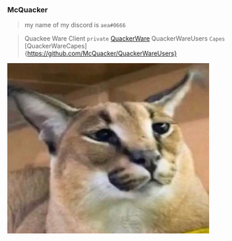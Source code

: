 ### McQuacker

>my name of my discord is `aea#0666`

> Quackee Ware Client `private` [QuackerWare](https://github.com/McQuacker/QuackerWare-Problem)
> QuackerWareUsers `Capes` [QuackerWareCapes]{https://github.com/McQuacker/QuackerWareUsers}







</details>

![Floppa](Floppa.jpg)








<!--
**McQuacker/McQuacker** is a ✨ _special_ ✨ repository because its `README.md` (this file) appears on your GitHub profile.

Here are some ideas to get you started:

- 🔭 I’m currently working on ...
- 🌱 I’m currently learnin
- 👯 I’m looking to collaborate on ...
- 🤔 I’m looking for help with ...
- 💬 Ask me about ...
- 📫 How to reach me: ...
- 😄 Pronouns: ...
- ⚡ Fun fact: ...
-->
